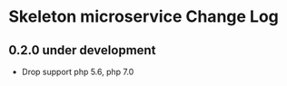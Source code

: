 Skeleton microservice Change Log
===============================

0.2.0 under development
-------------------

- Drop support php 5.6, php 7.0